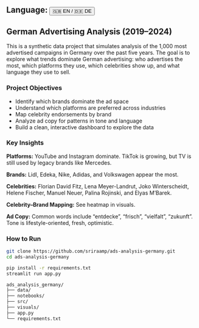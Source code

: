<h2 id="lang-toggle">Language: <button onclick="toggleLanguage()">🇬🇧 EN / 🇩🇪 DE</button></h2>

<div id="english-section">

## German Advertising Analysis (2019–2024)

This is a synthetic data project that simulates analysis of the 1,000 most advertised campaigns in Germany over the past five years. The goal is to explore what trends dominate German advertising: who advertises the most, which platforms they use, which celebrities show up, and what language they use to sell.

### Project Objectives

- Identify which brands dominate the ad space
- Understand which platforms are preferred across industries
- Map celebrity endorsements by brand
- Analyze ad copy for patterns in tone and language
- Build a clean, interactive dashboard to explore the data

### Key Insights

**Platforms:** YouTube and Instagram dominate. TikTok is growing, but TV is still used by legacy brands like Mercedes.

**Brands:** Lidl, Edeka, Nike, Adidas, and Volkswagen appear the most.

**Celebrities:** Florian David Fitz, Lena Meyer-Landrut, Joko Winterscheidt, Helene Fischer, Manuel Neuer, Palina Rojinski, and Elyas M’Barek.

**Celebrity–Brand Mapping:** See heatmap in visuals.

**Ad Copy:** Common words include “entdecke”, “frisch”, “vielfalt”, “zukunft”. Tone is lifestyle-oriented, fresh, optimistic.

### How to Run

```bash
git clone https://github.com/sriraamp/ads-analysis-germany.git
cd ads-analysis-germany

pip install -r requirements.txt
streamlit run app.py

ads_analysis_germany/
├── data/
├── notebooks/
├── src/
├── visuals/
├── app.py
└── requirements.txt
